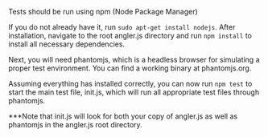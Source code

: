Tests should be run using npm (Node Package Manager)

If you do not already have it, run ```sudo apt-get install nodejs```. After installation, navigate to the root angler.js directory and run ```npm install``` to install all necessary dependencies.

Next, you will need phantomjs, which is a headless browser for simulating a proper test environment. You can find a working binary at phantomjs.org.

Assuming everything has installed correctly, you can now run ```npm test``` to start the main test file, init.js, which will run all appropriate test files through phantomjs.

***Note that init.js will look for both your copy of angler.js as well as phantomjs in the angler.js root directory.
